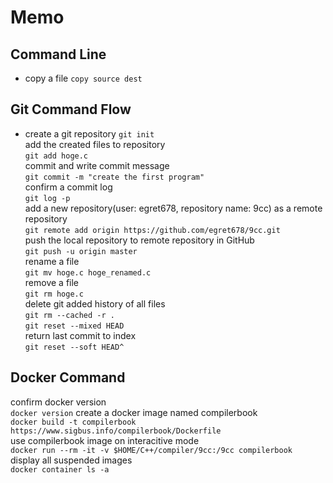# Memo

## Command Line

* copy a file
`copy source dest`

## Git Command Flow

* create a git repository
`git init`  
add the created files to repository  
`git add hoge.c`  
commit and write commit message  
`git commit -m "create the first program"`  
confirm a commit log  
`git log -p`  
add a new repository(user: egret678, repository name: 9cc) as a remote repository  
`git remote add origin https://github.com/egret678/9cc.git`  
push the local repository to remote repository in GitHub  
`git push -u origin master`  
rename a file  
`git mv hoge.c hoge_renamed.c`  
remove a file  
`git rm hoge.c`  
delete git added history of all files  
`git rm --cached -r .`  
`git reset --mixed HEAD`  
return last commit to index  
`git reset --soft HEAD^`  

## Docker Command

confirm docker version  
`docker version`
create a docker image named compilerbook  
`docker build -t compilerbook https://www.sigbus.info/compilerbook/Dockerfile`  
use compilerbook image on interacitive mode  
`docker run --rm -it -v $HOME/C++/compiler/9cc:/9cc compilerbook`  
display all suspended images  
`docker container ls -a`  
